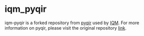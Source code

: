 # iqm_pyqir

iqm-pyqir is a forked repository from [pyqir](https://github.com/qir-alliance/pyqir) used by [IQM](https://www.meetiqm.com/).
For more information on pyqir, please visit the original repository [link](https://github.com/qir-alliance/pyqir).
